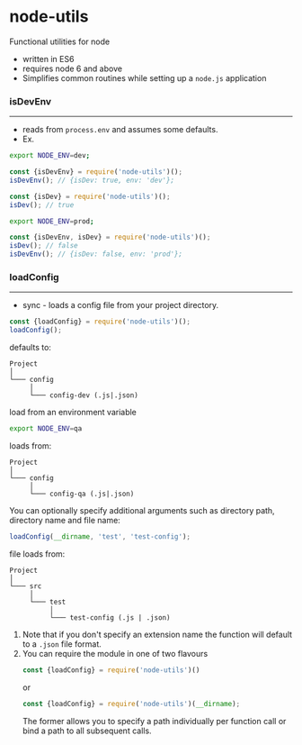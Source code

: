 # node-utils
Functional utilities for node

- written in ES6
- requires node 6 and above
- Simplifies common routines while setting up a `node.js` application

### isDevEnv
---------------
- reads from `process.env` and assumes some defaults.
- Ex.
```bash
export NODE_ENV=dev;
```
```javascript
const {isDevEnv} = require('node-utils')();
isDevEnv(); // {isDev: true, env: 'dev'};
```
```javascript
const {isDev} = require('node-utils')();
isDev(); // true
```
```bash
export NODE_ENV=prod;
```
```javascript
const {isDevEnv, isDev} = require('node-utils')();
isDev(); // false
isDevEnv(); // {isDev: false, env: 'prod'};
```

### loadConfig
---------------

- sync - loads a config file from your project directory.

```javascript
const {loadConfig} = require('node-utils')();
loadConfig();
```
   defaults to:

```
Project
│
└─── config
     │
     └─── config-dev (.js|.json)
```

   load from an environment variable
```bash
export NODE_ENV=qa
```

   loads from:
```
Project
│
└─── config
     │
     └─── config-qa (.js|.json)
```

   You can optionally specify additional arguments such as directory path, directory name and file name:
```javascript
loadConfig(__dirname, 'test', 'test-config');
```

   file loads from:
```
Project
│
└─── src
     │
     └─── test
          │
          └─── test-config (.js | .json)
```

1. Note that if you don't specify an extension name the function will default to a `.json` file format.
2. You can require the module in one of two flavours
   ```javascript
   const {loadConfig} = require('node-utils')()
   ```
   or
   ```javascript
   const {loadConfig} = require('node-utils')(__dirname);
   ```
   The former allows you to specify a path individually per function call or bind a path to all subsequent calls.
